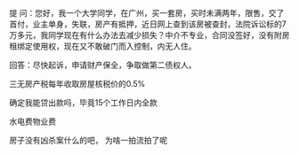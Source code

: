 提 问：您好，我一个大学同学，在广州，买一套房，买时未满两年，限售，交了首付，业主单身，失联，房产有抵押，近日网上查到该房被查封，法院诉讼标的7万多元，我同学现在有什么办法去减少损失？中介不专业，合同没签好，没有附房租绑定使用权，现在又不敢破门而入控制，内无人住。

回答：尽快起诉，申请财产保全，争取做第二债权人。

三无房产税每年收取房屋核税价的0.5%

确定我能贷出款吗，毕竟15个工作日内全款

水电费物业费

房子没有凶杀案什么的吧，
为啥一拍流拍了呢



